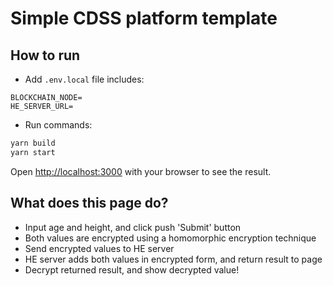 # Simple CDSS platform template

## How to run
* Add `.env.local` file includes:
```
BLOCKCHAIN_NODE=
HE_SERVER_URL=
```
* Run commands:
```bash
yarn build
yarn start
```

Open [http://localhost:3000](http://localhost:3000) with your browser to see the result.

## What does this page do?
* Input age and height, and click push 'Submit' button
* Both values are encrypted using a homomorphic encryption technique
* Send encrypted values to HE server
* HE server adds both values in encrypted form, and return result to page
* Decrypt returned result, and show decrypted value!
